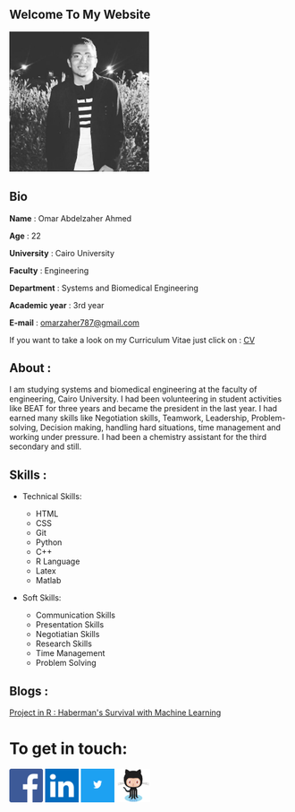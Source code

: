 ## Welcome To My Website



<img src="omar.jpg" width="250" height="250" />

## Bio

**Name** : Omar Abdelzaher Ahmed

**Age** : 22

**University** : Cairo University

**Faculty** : Engineering

**Department** : Systems and Biomedical Engineering

**Academic year** : 3rd year

**E-mail** : omarzaher787@gmail.com

If you want to take a look on my Curriculum Vitae just click on : [CV](https://drive.google.com/open?id=1InW1cg-xofj63tdavVl0dtXgwdDiF5VK)




## About :
I am studying systems and biomedical engineering at the faculty of engineering, Cairo University. I had been volunteering in student activities like BEAT for three years and became the president in the last year. I had earned many skills like Negotiation skills, Teamwork, Leadership, Problem-solving, Decision making, handling hard situations, time management and working under pressure. I had been a chemistry assistant for the third secondary and still.

## Skills :
- Technical Skills:

	- HTML
	-	CSS
	- Git
	- Python
	- C++
	- R Language
	- Latex
	- Matlab    


- Soft Skills:

    - Communication Skills
    - Presentation Skills
    - Negotiatian Skills
    - Research Skills
    - Time Management
    - Problem Solving

## Blogs :
[Project in R : Haberman's Survival with Machine Learning](https://omarabdelzaher.github.io/Machine-Learning-Blog/)

# To get in touch:

[<img src="faf.png" width="60" height="60" />](https://www.facebook.com/omarzaher222)    [<img src="linkedin.png" width="60" height="60" />](https://www.linkedin.com/in/omar-abdelzaher-30239816b/)    [<img src="twitter.png" width="60" height="60" />](https://twitter.com/Omar_Zaher97?s=08)  [<img src="github.png" width="60" height="60" />](https://github.com/OmarAbdelzaher)
